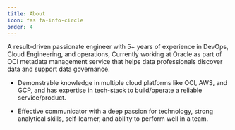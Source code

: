 ```yaml
---
title: About
icon: fas fa-info-circle
order: 4
---
```



A result-driven passionate engineer with 5+ years of experience in DevOps, Cloud
Engineering, and operations, Currently working at Oracle as part of OCI metadata
management service that helps data professionals discover data and support data
governance.

* Demonstrable knowledge in multiple cloud platforms like OCI, AWS, and GCP, and
has expertise in tech-stack to build/operate a reliable service/product.

* Effective communicator with a deep passion for technology, strong analytical skills,
self-learner, and ability to perform well in a team.